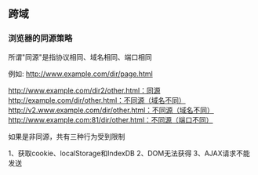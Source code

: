 ## 跨域

### 浏览器的同源策略

所谓"同源"是指协议相同、域名相同、端口相同

例如: http://www.example.com/dir/page.html

http://www.example.com/dir2/other.html：同源
http://example.com/dir/other.html：不同源（域名不同）
http://v2.www.example.com/dir/other.html：不同源（域名不同）
http://www.example.com:81/dir/other.html：不同源（端口不同）

如果是非同源，共有三种行为受到限制

1、获取cookie、localStorage和IndexDB
2、DOM无法获得
3、AJAX请求不能发送

